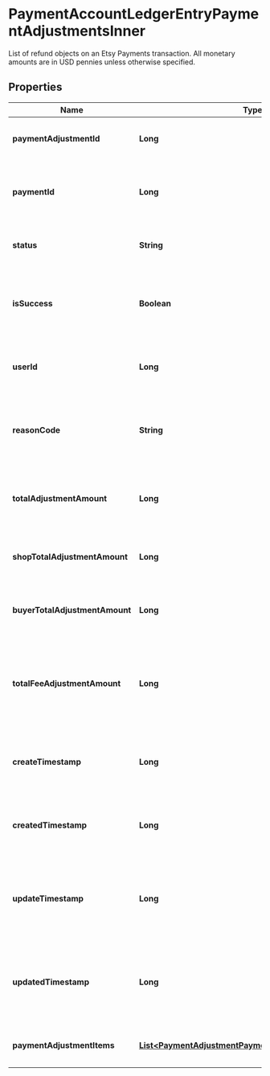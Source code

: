 

# PaymentAccountLedgerEntryPaymentAdjustmentsInner

List of refund objects on an Etsy Payments transaction. All monetary amounts are in USD pennies unless otherwise specified.

## Properties

| Name | Type | Description | Notes |
|------------ | ------------- | ------------- | -------------|
|**paymentAdjustmentId** | **Long** | The numeric ID for a payment adjustment. |  [optional] |
|**paymentId** | **Long** | A unique numeric ID for a payment to a specific Etsy [shop](/documentation/reference#tag/Shop). |  [optional] |
|**status** | **String** | The status string of the payment adjustment. |  [optional] |
|**isSuccess** | **Boolean** | When true, the payment adjustment was or is likely to complete successfully. |  [optional] |
|**userId** | **Long** | The numeric ID for the [user](/documentation/reference#tag/User) (seller) fulfilling the purchase. |  [optional] |
|**reasonCode** | **String** | A human-readable string describing the reason for the refund. |  [optional] |
|**totalAdjustmentAmount** | **Long** | The total numeric amount of the refund in the payment currency. |  [optional] |
|**shopTotalAdjustmentAmount** | **Long** | The numeric amount of the refund in the shop currency. |  [optional] |
|**buyerTotalAdjustmentAmount** | **Long** | The numeric amount of the refund in the buyer currency. |  [optional] |
|**totalFeeAdjustmentAmount** | **Long** | The numeric amount of card processing fees associated with a payment adjustment. |  [optional] |
|**createTimestamp** | **Long** | The transaction\\&#39;s creation date and time, in epoch seconds. |  [optional] |
|**createdTimestamp** | **Long** | The transaction\\&#39;s creation date and time, in epoch seconds. |  [optional] |
|**updateTimestamp** | **Long** | The date and time of the last change to the payment adjustment in epoch seconds. |  [optional] |
|**updatedTimestamp** | **Long** | The date and time of the last change to the payment adjustment in epoch seconds. |  [optional] |
|**paymentAdjustmentItems** | [**List&lt;PaymentAdjustmentPaymentAdjustmentItemsInner&gt;**](PaymentAdjustmentPaymentAdjustmentItemsInner.md) | List of payment adjustment line items. |  [optional] |



